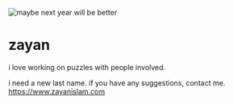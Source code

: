 ![maybe next year will be better](2017_2x.png)
# zayan
i love working on puzzles with people involved.

i need a new last name. if you have any suggestions, contact me. https://www.zayanislam.com
